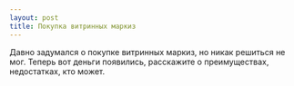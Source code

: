```yaml
---
layout: post 
title: Покупка витринных маркиз
--- 
```

Давно задумался о покупке витринных маркиз, но никак решиться не мог. Теперь вот деньги появились, расскажите о преимуществах, недостатках, кто может.

